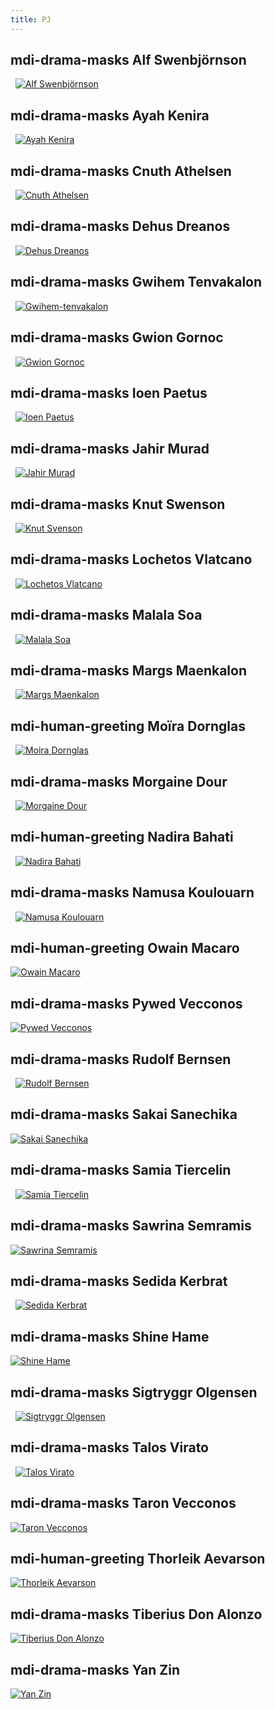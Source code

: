 ```yaml
---
title: PJ
---
```

## <v-icon>mdi-drama-masks</v-icon>  Alf Swenbjörnson
&nbsp;
[![Alf Swenbjörnson](https://www.douaratil.fr/illustrations/pj/alf300.jpeg)](/bestiaire/alf-swenbjornson)  

## <v-icon>mdi-drama-masks</v-icon>  Ayah Kenira
&nbsp;
[![Ayah Kenira](https://www.douaratil.fr/illustrations/pj/ayah300.jpeg)](/bestiaire/ayah-kenira)  

## <v-icon>mdi-drama-masks</v-icon>  Cnuth Athelsen
&nbsp;
[![Cnuth Athelsen](https://www.douaratil.fr/illustrations/pj/cnuthathelsen300.jpeg)](/bestiaire/cnuth-athelsen)  

## <v-icon>mdi-drama-masks</v-icon>  Dehus Dreanos
&nbsp;
[![Dehus Dreanos](https://www.douaratil.fr/illustrations/pj/dehus300.jpeg)](/bestiaire/dehus-dreanos)  

## <v-icon>mdi-drama-masks</v-icon>  Gwihem Tenvakalon
&nbsp;
[![Gwihem-tenvakalon](https://www.douaratil.fr/illustrations/pj/gwihemtenvakalon300.jpeg)](/bestiaire/gwihem-tenvakalon)  

## <v-icon>mdi-drama-masks</v-icon>  Gwion Gornoc
&nbsp;
[![Gwion Gornoc](https://www.douaratil.fr/illustrations/pj/gwion300.jpeg)](/bestiaire/gwion-gornoc)  

## <v-icon>mdi-drama-masks</v-icon>  Ioen Paetus
&nbsp;
[![Ioen Paetus](https://www.douaratil.fr/illustrations/pj/ioenpaetus300.jpeg)](/bestiaire/ioen-paetus)

## <v-icon>mdi-drama-masks</v-icon>  Jahir Murad
&nbsp;
[![Jahir Murad](https://www.douaratil.fr/illustrations/pj/jahir300.jpeg)](/bestiaire/jahir-murad)  

## <v-icon>mdi-drama-masks</v-icon>  Knut Swenson
&nbsp;
[![Knut Svenson](https://www.douaratil.fr/illustrations/pj/knut300.jpeg)](/bestiaire/knut-swenson)  

## <v-icon>mdi-drama-masks</v-icon>  Lochetos Vlatcano
&nbsp;
[![Lochetos Vlatcano](https://www.douaratil.fr/illustrations/pj/lochetos300.jpeg)](/bestiaire/lochetos-vlatcano)    

## <v-icon>mdi-drama-masks</v-icon>  Malala Soa
&nbsp;
[![Malala Soa](https://www.douaratil.fr/illustrations/pj/malalasoa300.jpeg)](/bestiaire/malala-soa)  

## <v-icon>mdi-drama-masks</v-icon> Margs Maenkalon
&nbsp;
[![Margs Maenkalon](https://www.douaratil.fr/illustrations/pj/margs300.jpeg)](/bestiaire/margs-maenkalon)    

## <v-icon>mdi-human-greeting</v-icon> Moïra Dornglas
&nbsp;
[![Moira Dornglas](https://www.douaratil.fr/illustrations/pj/moira300.jpeg)](/bestiaire/moira-dornglas)   

## <v-icon>mdi-drama-masks</v-icon> Morgaine Dour
&nbsp;
[![Morgaine Dour](https://www.douaratil.fr/illustrations/pj/morgainedour300.jpeg)](/bestiaire/morgaine-dour)  

## <v-icon>mdi-human-greeting</v-icon> Nadira Bahati  
&nbsp;
[![Nadira Bahati  ](https://www.douaratil.fr/illustrations/pj/nadirabahati300.jpeg)](/bestiaire/nadira-bahati)  

## <v-icon>mdi-drama-masks</v-icon> Namusa Koulouarn
&nbsp;
[![Namusa Koulouarn](https://www.douaratil.fr/illustrations/pj/namusakoulouarn300.jpeg)](/bestiaire/namusa-koulouarn)  

## <v-icon>mdi-human-greeting</v-icon> Owain Macaro
[![Owain Macaro](https://www.douaratil.fr/illustrations/pj/owain300.jpeg)](/bestiaire/owain-macaro)  

## <v-icon>mdi-drama-masks</v-icon> Pywed Vecconos
[![Pywed Vecconos](https://www.douaratil.fr/illustrations/pj/owain300.jpeg)](/bestiaire/pywed-vecconos)  

## <v-icon>mdi-drama-masks</v-icon> Rudolf Bernsen
&nbsp;
[![Rudolf Bernsen](https://www.douaratil.fr/illustrations/pj/rudolfbernsen300.jpeg)](/bestiaire/rudolf-bernsen)  

## <v-icon>mdi-drama-masks</v-icon> Sakai Sanechika 
[![Sakai Sanechika](https://www.douaratil.fr/illustrations/pj/sakaisanechika300.jpeg)](/bestiaire/sakai-sanechika)      

## <v-icon>mdi-drama-masks</v-icon> Samia Tiercelin
&nbsp;
[![Samia Tiercelin](https://www.douaratil.fr/illustrations/pj/samiatiercelin300.jpeg)](/bestiaire/samia-tiercelin)  

## <v-icon>mdi-drama-masks</v-icon> Sawrina Semramis   
[![Sawrina Semramis](https://www.douaratil.fr/illustrations/pj/sawrina300.jpeg)](/bestiaire/sawrina-semramis)  

## <v-icon>mdi-drama-masks</v-icon> Sedida Kerbrat
&nbsp;
[![Sedida Kerbrat](https://www.douaratil.fr/illustrations/pj/sedidakerbrat300.jpeg)](/bestiaire/sedida-kerbrat)  

## <v-icon>mdi-drama-masks</v-icon> Shine Hame
[![Shine Hame](https://www.douaratil.fr/illustrations/pj/shinehame300.jpeg)](/bestiaire/shine-hame)  

## <v-icon>mdi-drama-masks</v-icon> Sigtryggr Olgensen
&nbsp;
[![Sigtryggr Olgensen](https://www.douaratil.fr/illustrations/pj/sigtryggrolgensenm.png)](/bestiaire/sgtryggr-olgensen)  

## <v-icon>mdi-drama-masks</v-icon> Talos Virato
&nbsp;
[![Talos Virato](https://www.douaratil.fr/illustrations/pj/talosviratom.png)](/bestiaire/talos-virato)  

## <v-icon>mdi-drama-masks</v-icon> Taron Vecconos
[![Taron Vecconos](https://www.douaratil.fr/illustrations/pj/talosviratom.png)](/bestiaire/taron-vecconos)  

## <v-icon>mdi-human-greeting</v-icon> Thorleik Aevarson  
[![Thorleik Aevarson](https://www.douaratil.fr/illustrations/pj/thorleik300.jpeg)](/bestiaire/thorleik-aevarson)  

## <v-icon>mdi-drama-masks</v-icon> Tiberius Don Alonzo
[![Tiberius Don Alonzo](https://www.douaratil.fr/illustrations/pj/tiberius300.jpeg)](/bestiaire/tiberius-don-alonzo)  

## <v-icon>mdi-drama-masks</v-icon> Yan Zin   
[![Yan Zin](https://www.douaratil.fr/illustrations/pj/yanzin300.jpeg)](/bestiaire/yan-zin)  

